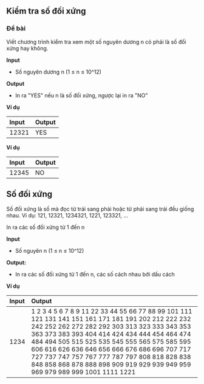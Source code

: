## Kiểm tra số đối xứng

### Đề bài

Viết chương trình kiểm tra xem một số nguyên dương n có phải là số đối xứng hay không.

**Input**

- Số nguyên dương n (1 ≤ n ≤ 10^12)

**Output**

- In ra "YES" nếu n là số đối xứng, ngược lại in ra "NO"

**Ví dụ**

| Input | Output |
|:-------|:--------|
| 12321 | YES |

**Ví dụ**

| Input | Output |
|:-------|:--------|
| 12345 | NO |


## Số đối xứng

Số đối xứng là số mà đọc từ trái sang phải hoặc từ phải sang trái đều giống nhau. Ví dụ: 121, 12321, 1234321, 1221, 123321, ...

In ra các số đối xứng từ 1 đến n

**Input**

- Số nguyên n (1 ≤ n ≤ 10^12)

**Output:**

- In ra các số đối xứng từ 1 đến n, các số cách nhau bởi dấu cách

**Ví dụ**

| Input | Output |
|:-------|:--------|
| 1234 | 1 2 3 4 5 6 7 8 9 11 22 33 44 55 66 77 88 99 101 111 121 131 141 151 161 171 181 191 202 212 222 232 242 252 262 272 282 292 303 313 323 333 343 353 363 373 383 393 404 414 424 434 444 454 464 474 484 494 505 515 525 535 545 555 565 575 585 595 606 616 626 636 646 656 666 676 686 696 707 717 727 737 747 757 767 777 787 797 808 818 828 838 848 858 868 878 888 898 909 919 929 939 949 959 969 979 989 999 1001 1111 1221|



